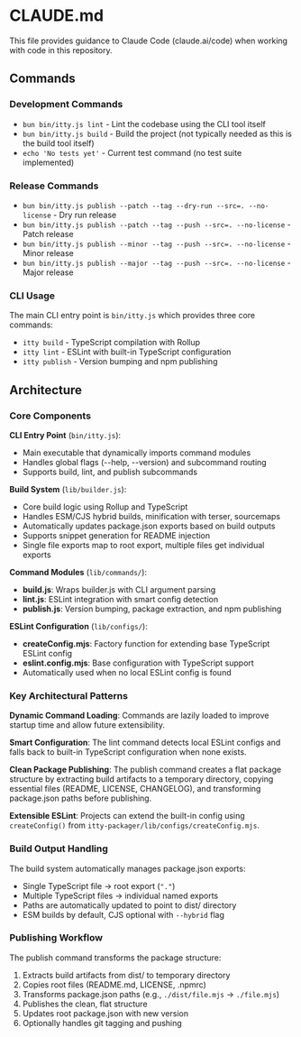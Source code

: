 # CLAUDE.md

This file provides guidance to Claude Code (claude.ai/code) when working with code in this repository.

## Commands

### Development Commands
- `bun bin/itty.js lint` - Lint the codebase using the CLI tool itself
- `bun bin/itty.js build` - Build the project (not typically needed as this is the build tool itself)
- `echo 'No tests yet'` - Current test command (no test suite implemented)

### Release Commands
- `bun bin/itty.js publish --patch --tag --dry-run --src=. --no-license` - Dry run release
- `bun bin/itty.js publish --patch --tag --push --src=. --no-license` - Patch release
- `bun bin/itty.js publish --minor --tag --push --src=. --no-license` - Minor release
- `bun bin/itty.js publish --major --tag --push --src=. --no-license` - Major release

### CLI Usage
The main CLI entry point is `bin/itty.js` which provides three core commands:
- `itty build` - TypeScript compilation with Rollup
- `itty lint` - ESLint with built-in TypeScript configuration
- `itty publish` - Version bumping and npm publishing

## Architecture

### Core Components

**CLI Entry Point** (`bin/itty.js`):
- Main executable that dynamically imports command modules
- Handles global flags (--help, --version) and subcommand routing
- Supports build, lint, and publish subcommands

**Build System** (`lib/builder.js`):
- Core build logic using Rollup and TypeScript
- Handles ESM/CJS hybrid builds, minification with terser, sourcemaps
- Automatically updates package.json exports based on build outputs
- Supports snippet generation for README injection
- Single file exports map to root export, multiple files get individual exports

**Command Modules** (`lib/commands/`):
- **build.js**: Wraps builder.js with CLI argument parsing
- **lint.js**: ESLint integration with smart config detection
- **publish.js**: Version bumping, package extraction, and npm publishing

**ESLint Configuration** (`lib/configs/`):
- **createConfig.mjs**: Factory function for extending base TypeScript ESLint config
- **eslint.config.mjs**: Base configuration with TypeScript support
- Automatically used when no local ESLint config is found

### Key Architectural Patterns

**Dynamic Command Loading**: Commands are lazily loaded to improve startup time and allow future extensibility.

**Smart Configuration**: The lint command detects local ESLint configs and falls back to built-in TypeScript configuration when none exists.

**Clean Package Publishing**: The publish command creates a flat package structure by extracting build artifacts to a temporary directory, copying essential files (README, LICENSE, CHANGELOG), and transforming package.json paths before publishing.

**Extensible ESLint**: Projects can extend the built-in config using `createConfig()` from `itty-packager/lib/configs/createConfig.mjs`.

### Build Output Handling

The build system automatically manages package.json exports:
- Single TypeScript file → root export (`"."`)
- Multiple TypeScript files → individual named exports
- Paths are automatically updated to point to dist/ directory
- ESM builds by default, CJS optional with `--hybrid` flag

### Publishing Workflow

The publish command transforms the package structure:
1. Extracts build artifacts from dist/ to temporary directory
2. Copies root files (README.md, LICENSE, .npmrc)
3. Transforms package.json paths (e.g., `./dist/file.mjs` → `./file.mjs`)
4. Publishes the clean, flat structure
5. Updates root package.json with new version
6. Optionally handles git tagging and pushing